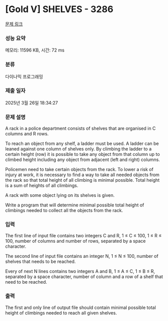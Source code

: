 # [Gold V] SHELVES - 3286 

[문제 링크](https://www.acmicpc.net/problem/3286) 

### 성능 요약

메모리: 11596 KB, 시간: 72 ms

### 분류

다이나믹 프로그래밍

### 제출 일자

2025년 3월 26일 18:34:27

### 문제 설명

<p>A rack in a police department consists of shelves that are organised in C columns and R rows.</p>

<p>To reach an object from any shelf, a ladder must be used. A ladder can be leaned against one column of shelves only. By climbing the ladder to a certain height (row) it is possible to take any object from that column up to climbed height including any object from adjacent (left and right) columns.</p>

<p>Policemen need to take certain objects from the rack. To lower a risk of injury at work, it is necessary to find a way to take all needed objects from the rack so that total height of all climbing is minimal possible. Total height is a sum of heights of all climbings.</p>

<p>A rack with some object lying on its shelves is given.</p>

<p>Write a program that will determine minimal possible total height of climbings needed to collect all the objects from the rack.</p>

### 입력 

 <p>The first line of input file contains two integers C and R, 1 ≤ C ≤ 100, 1 ≤ R ≤ 100, number of columns and number of rows, separated by a space character.</p>

<p>The second line of input file contains an integer N, 1 ≤ N ≤ 100, number of shelves that needs to be reached.</p>

<p>Every of next N lines contains two integers A and B, 1 ≤ A ≤ C, 1 ≤ B ≤ R, separated by a space character, number of column and a row of a shelf that need to be reached.</p>

### 출력 

 <p>The first and only line of output file should contain minimal possible total height of climbings needed to reach all given shelves.</p>

